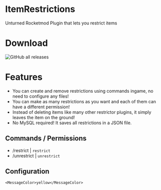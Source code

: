 # ItemRestrictions
Unturned Rocketmod Plugin that lets you restrict items

# Download
![GitHub all releases](https://img.shields.io/github/downloads/Akulation/ItemRestrictions/total?color=green&style=flat-square)

# Features
- You can create and remove restrictions using commands ingame, no need to configure any files!
- You can make as many restrictions as you want and each of them can have a different permission!
- Instead of deleting items like many other restrictor plugins, it simply leaves the item on the ground!
- No MySQL required! It saves all restrictions in a JSON file.

## Commands / Permissions
- /restrict <ItemID> <Permission> | `restrict`
- /unrestrict <ItemID> | `unrestrict`
 
## Configuration
```
<MessageColor>yellow</MessageColor>
```

